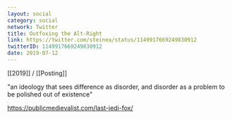 ```yaml
---
layout: social
category: social
network: Twitter
title: Outfoxing the Alt-Right
link: https://twitter.com/steinea/status/1149917669249830912
twitterID: 1149917669249830912
date: 2019-07-12
---
```


[[2019]] / [[Posting]]

"an ideology that sees difference as disorder, and disorder as a problem to be polished out of existence"

<https://publicmedievalist.com/last-jedi-fox/>
